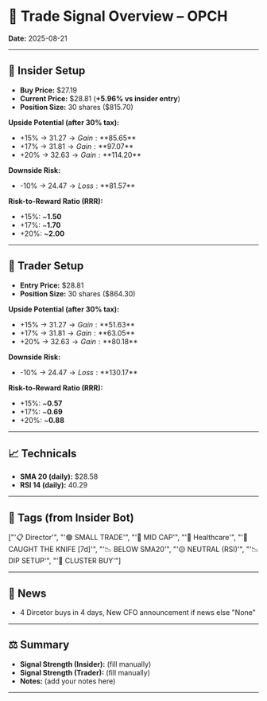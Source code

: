 
# 📝 Trade Signal Overview – OPCH

**Date:** 2025-08-21

---

## 👤 Insider Setup
- **Buy Price:** $27.19
- **Current Price:** $28.81 (**+5.96% vs insider entry**)
- **Position Size:** 30 shares ($815.70)

**Upside Potential (after 30% tax):**
- +15% → $31.27 → Gain: **$85.65**
- +17% → $31.81 → Gain: **$97.07**
- +20% → $32.63 → Gain: **$114.20**

**Downside Risk:**
- -10% → $24.47 → Loss: **$81.57**

**Risk-to-Reward Ratio (RRR):**
- +15%: ~**1.50**
- +17%: ~**1.70**
- +20%: ~**2.00**

---

## 💸 Trader Setup
- **Entry Price:** $28.81
- **Position Size:** 30 shares ($864.30)

**Upside Potential (after 30% tax):**
- +15% → $31.27 → Gain: **$51.63**
- +17% → $31.81 → Gain: **$63.05**
- +20% → $32.63 → Gain: **$80.18**

**Downside Risk:**
- -10% → $24.47 → Loss: **$130.17**

**Risk-to-Reward Ratio (RRR):**
- +15%: ~**0.57**
- +17%: ~**0.69**
- +20%: ~**0.88**

---

## 📈 Technicals
- **SMA 20 (daily):** $28.58
- **RSI 14 (daily):** 40.29

---

## 🧩 Tags (from Insider Bot)
["'📋 Director'", "'🟢 SMALL TRADE'", "'🌿 MID CAP'", "'🏥 Healthcare'", "'🧨 CAUGHT THE KNIFE [7d]'", "'📉 BELOW SMA20'", "'🟡 NEUTRAL (RSI)'", "'📉 DIP SETUP'", "'🔁 CLUSTER BUY'"]

---

## 📢 News
- 4  Dircetor buys in 4 days, New CFO announcement if news else "None"

---

## ⚖️ Summary
- **Signal Strength (Insider):** (fill manually)
- **Signal Strength (Trader):** (fill manually)
- **Notes:** (add your notes here)

---
